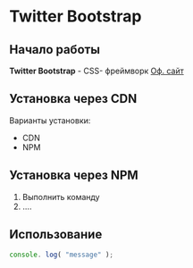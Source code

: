 # Twitter Bootstrap

## Начало работы
**Twitter Bootstrap** - CSS- фреймворк [Оф. сайт](WWW.rrrrt.ru)
## Установка через CDN
Варианты установки:
* CDN
* NPM
## Установка через NPM
 
1. Выполнить команду
2. ....

## Использование

```javascript
console. log( "message" );
```
  